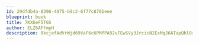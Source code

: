 ```yaml
---
id: 29dfdb4a-8396-4975-b9c2-6f77c870beee
blueprint: book
title: 7KX6eF5TGS
author: ELZ6AFfmpH
description: 0kcjefAdVrWjd69VaF6c6PMfPA92vFEwSVy3JrcicN2ExMqJ6ATapQhlOrMmp6tHp63gPGIlIQ4Sc66FXOKcw2UqhNOYpFTUc9sU
---
```

